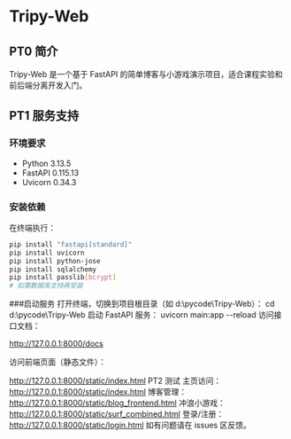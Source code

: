 # Tripy-Web

## PT0 简介

Tripy-Web 是一个基于 FastAPI 的简单博客与小游戏演示项目，适合课程实验和前后端分离开发入门。

## PT1 服务支持

### 环境要求

- Python 3.13.5
- FastAPI 0.115.13
- Uvicorn 0.34.3

### 安装依赖

在终端执行：

```bash
pip install "fastapi[standard]"
pip install uvicorn
pip install python-jose
pip install sqlalchemy
pip install passlib[bcrypt]
# 如需数据库支持再安装

```
###启动服务
打开终端，切换到项目根目录（如 d:\pycode\Tripy-Web）：
cd d:\pycode\Tripy-Web
启动 FastAPI 服务：
uvicorn main:app --reload
访问接口文档：

http://127.0.0.1:8000/docs

访问前端页面（静态文件）：

http://127.0.0.1:8000/static/index.html
PT2 测试
主页访问：http://127.0.0.1:8000/static/index.html
博客管理：http://127.0.0.1:8000/static/blog_frontend.html
冲浪小游戏：http://127.0.0.1:8000/static/surf_combined.html
登录/注册：http://127.0.0.1:8000/static/login.html
如有问题请在 issues 区反馈。